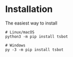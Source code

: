 # Installation

The easiest way to install 

```shell
# Linux/macOS
python3 -m pip install tsbot

# Windows
py -3 -m pip install tsbot
```